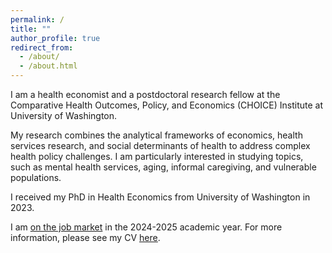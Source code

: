 ```yaml
---
permalink: /
title: ""
author_profile: true
redirect_from: 
  - /about/
  - /about.html
---
```

I am a health economist and a postdoctoral research fellow at the Comparative Health Outcomes, Policy, and Economics (CHOICE) Institute at University of Washington.

My research combines the analytical frameworks of economics, health services research, and social determinants of health to address complex health policy challenges. I am particularly interested in studying topics, such as mental health services, aging, informal caregiving, and vulnerable populations. 

I received my PhD in Health Economics from University of Washington in 2023.

I am <ins>on the job market</ins> in the 2024-2025 academic year. For more information, please see my CV <ins>[here](CV_DLee.pdf)</ins>.
